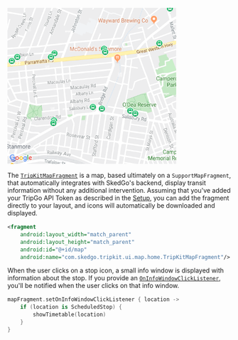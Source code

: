 ![TripKitMapFragment](img/TripKitMapFragment.png)

The [`TripKitMapFragment`](tripkit-android/com.skedgo.tripkit.ui.map.home/-trip-kit-map-fragment/index.md) is a map, based ultimately on a `SupportMapFragment`, that automatically integrates with SkedGo's backend, 
display transit information without any additional intervention. Assuming that you've added your TripGo API Token as described
in the [Setup](index.md#setup), you can add the fragment directly to your layout, and icons will automatically be downloaded
and displayed.

```xml
<fragment
    android:layout_width="match_parent"
    android:layout_height="match_parent"
    android:id="@+id/map"
    android:name="com.skedgo.tripkit.ui.map.home.TripKitMapFragment"/>
```

When the user clicks on a stop icon, a small info window is displayed with information about the stop. If you provide
an [`OnInfoWindowClickListener`](tripkit-android/com.skedgo.tripkit.ui.map.home/-trip-kit-map-fragment/-on-info-window-click-listener/index.md), you'll be notified when the user clicks on that info window.

```kotlin
mapFragment.setOnInfoWindowClickListener { location ->
    if (location is ScheduledStop) {
        showTimetable(location)
    }
}
```
